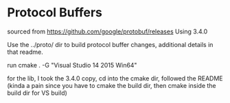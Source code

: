 # Protocol Buffers
sourced from https://github.com/google/protobuf/releases
Using 3.4.0

Use the ../proto/ dir to build protocol buffer changes, additional details in that readme.

run cmake . -G "Visual Studio 14 2015 Win64"

for the lib, I took the 3.4.0 copy, cd into the cmake dir, followed the README (kinda a pain since you have to cmake the build dir, then cmake inside the build dir for VS build)